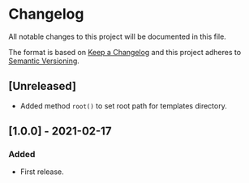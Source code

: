 # Changelog
All notable changes to this project will be documented in this file.

The format is based on [Keep a Changelog](http://keepachangelog.com/en/1.0.0/) and this project adheres to
[Semantic Versioning](http://semver.org/spec/v2.0.0.html).

## [Unreleased]
- Added method ```root()``` to set root path for templates directory.

## [1.0.0] - 2021-02-17
### Added
- First release.